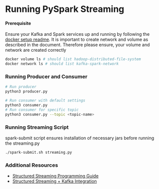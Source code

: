 # Running PySpark Streaming

#### Prerequisite

Ensure your Kafka and Spark services up and running by following the [docker setup readme](./../../docker/README.md).
It is important to create network and volume as described in the document. Therefore please ensure, your volume and network are created correctly

```bash
docker volume ls # should list hadoop-distributed-file-system
docker network ls # should list kafka-spark-network
```

### Running Producer and Consumer

```bash
# Run producer
python3 producer.py

# Run consumer with default settings
python3 consumer.py
# Run consumer for specific topic
python3 consumer.py --topic <topic-name>
```

### Running Streaming Script

spark-submit script ensures installation of necessary jars before running the streaming.py

```bash
./spark-submit.sh streaming.py
```

### Additional Resources

- [Structured Streaming Programming Guide](https://spark.apache.org/docs/latest/structured-streaming-programming-guide.html#structured-streaming-programming-guide)
- [Structured Streaming + Kafka Integration](https://spark.apache.org/docs/latest/structured-streaming-kafka-integration.html#structured-streaming-kafka-integration-guide-kafka-broker-versio)
